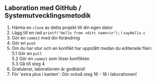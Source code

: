 ## Laboration med GitHub / Systemutvecklingsmetodik
1. Hämta en `clone` av detta projekt till din egen dator
2. Lägg till en rad `printf("Hello from <ditt namn>\n");` i `sayHello.c`
3. Gör en `commit` med din förändring
4. Gör en `push`
5. Om du har otur och en konflikt har uppstått medan du editerade filen:  
   5.1 Gör en `pull`  
   5.2 Gör en `commit` som löser konflikten  
   5.3 Gå till steg 4  
6. Gratulerar, laborationen är godkänd!
7. För 'extra plus i kanten': Gör också steg 16 - 18 i laborationen!
